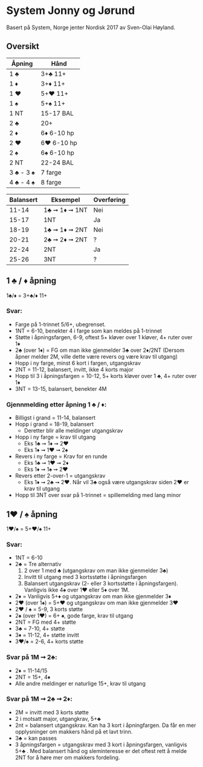 # System Jonny og Jørund

Basert på System, Norge jenter Nordisk 2017 av Sven-Olai Høyland.

## Oversikt

| Åpning    | Hånd       |
| --------- | ---------- |
| 1 ♣       | 3+♣ 11+    |
| 1 ♦       | 3+♦ 11+    |
| 1 ♥       | 5+♥ 11+    |
| 1 ♠       | 5+♠ 11+    |
| 1 NT      | 15-17 BAL  |
| 2 ♣       | 20+        |
| 2 ♦       | 6♦ 6-10 hp |
| 2 ♥       | 6♥ 6-10 hp |
| 2 ♠       | 6♠ 6-10 hp |
| 2 NT      | 22-24 BAL  |
| 3 ♣ - 3 ♠ | 7 farge    |
| 4 ♣ - 4 ♠ | 8 farge    |


| Balansert | Eksempel      | Overføring |
| --------- | ------------- | ---------- |
| 11-14     | 1♣ ➞ 1♦ ➞ 1NT | Nei        |
| 15-17     | 1NT           | Ja         |
| 18-19     | 1♣ ➞ 1♦ ➞ 2NT | Nei        |
| 20-21     | 2♣ ➞ 2♦ ➞ 2NT | ?          |
| 22-24     | 2NT           | Ja         |
| 25-26     | 3NT           | ?          |


## 1 ♣ / ♦ åpning
1♣/♦ = 3+♣/♦ 11+

### Svar:
* Farge på 1-trinnet 5/6+, ubegrenset.
* 1NT = 6-10, benekter 4 i farge som kan meldes på 1-trinnet
* Støtte i åpningsfargen, 6-9, oftest 5+ kløver over 1 kløver, 4+ ruter over 1♦
* 2♣ (over 1♦) = FG om man ikke gjenmelder 3♣ over 2♦/2NT
(Dersom åpner melder 2M, ville dette være revers og være krav til utgang)
* Hopp i ny farge, minst 6 kort i fargen, utgangskrav
* 2NT = 11-12, balansert, invitt, ikke 4 korts major
* Hopp til 3 i åpningsfargen = 10-12, 5+ korts kløver over 1 ♣, 4+ ruter over 1♦
* 3NT = 13-15, balansert, benekter 4M


### Gjennmelding etter åpning 1 ♣ / ♦:
* Billigst i grand = 11-14, balansert
* Hopp i grand = 18-19, balansert
  * Deretter blir alle meldinger utgangskrav
* Hopp i ny farge = krav til utgang
  * Eks 1♣ ➞ 1♦ ➞ 2♥
  * Eks 1♦ ➞ 1♥ ➞ 2♠
* Revers i ny farge = Krav for en runde
  * Eks 1♣ ➞ 1♥ ➞ 2♦
  * Eks 1♦ ➞ 1♠ ➞ 2♥
* Revers etter 2-over-1 = utgangskrav
  * Eks 1♦ ➞ 2♣ ➞ 2♥. Når vil 3♣ også være utgangskrav siden 2♥ er krav til utgang
* Hopp til 3NT over svar på 1-trinnet = spillemelding med lang minor


## 1♥ / ♠ åpning
1♥/♠ = 5+♥/♠ 11+

### Svar:
* 1NT = 6-10
* 2♣ = Tre alternativ
  1. 2 over 1 med ♣ (utgangskrav om man ikke gjenmelder 3♣)
  2. Invitt til utgang med 3 kortsstøtte i åpningsfargen
  3. Balansert utgangskrav (2- eller 3 kortsstøtte i åpningsfargen). Vanligvis ikke 4♠ over 1♥ eller 5♦ over
1M.
* 2♦ = Vanligvis 5+♦ og utgangskrav om man ikke gjenmelder 3♦
* 2♥ (over 1♠) = 5+♥ og utgangskrav om man ikke gjenmelder 3♥
* 2♥ / ♠ = 5-9, 3 korts støtte
* 2♠ (over 1♥) = 6+ ♠, gode farge, krav til utgang
* 2NT = FG med 4+ støtte
* 3♣ = 7-10, 4+ støtte
* 3♦ = 11-12, 4+ støtte invitt
* 3♥/♠ = 2-6, 4+ korts støtte

### Svar på 1M  ➞ 2♣:
* 2♦ = 11-14/15
* 2NT = 15+, 4♦
* Alle andre meldinger er naturlige 15+, krav til utgang

### Svar på 1M ➞ 2♣ ➞ 2♦:
 * 2M = invitt med 3 korts støtte
 * 2 i motsatt major, utgangkrav, 5+♣
 * 2nt = balansert utgangskrav. Kan ha 3 kort i åpningfargen. Da får en mer opplysninger om makkers
hånd på et lavt trinn.
 * 3♣ = kan passes
 * 3 åpningsfargen = utgangskrav med 3 kort i åpningsfargen, vanligvis 5+♣ . Med balansert hånd og
sleminteresse er det oftest rett å melde 2NT for å høre mer om makkers fordeling.
